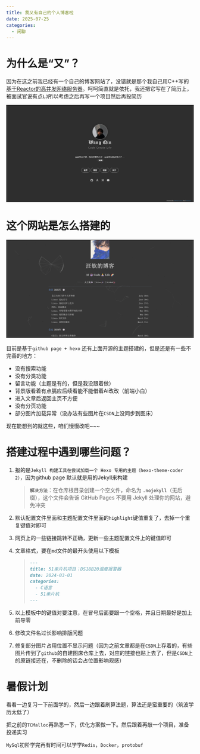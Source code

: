 ```yaml
---
title: 我又有自己的个人博客啦
date: 2025-07-25
categories:
  - 闲聊
---
```

# 为什么是“又”？
因为在这之前我已经有一个自己的博客网站了，没错就是那个我自己用C++写的[基于Reactor的高并发网络服务器](https://github.com/QinMou000/Highly-concurrent-network-server)。呵呵简直就是依托，我还把它写在了简历上，被面试官说有点`LJ`所以考虑之后再写一个项目然后再投简历

![image-20250725092821414](https://raw.githubusercontent.com/QinMou000/pic/main/image-20250725092821414.png)

# 这个网站是怎么搭建的

![image-20250725092849736](https://raw.githubusercontent.com/QinMou000/pic/main/image-20250725092849736.png)

目前是基于`github page + hexo` 还有上面开源的主题搭建的，但是还是有一些不完善的地方：

- 没有搜索功能
- 没有分类功能
- 留言功能（主题是有的，但是我没跟着做）
- 背景版看着有点膈应后续看能不能借着Ai改改（前端小白）
- 进入文章后返回主页不方便
- 没有分页功能
- 部分图片加载异常（没办法有些图片在`CSDN`上没同步到图床）

现在能想到的就这些，咱们慢慢改吧~~~

# 搭建过程中遇到哪些问题？

1. 报的是`Jekyll 构建工具在尝试加载一个 Hexo 专用的主题（hexo-theme-coder 2）`，因为github page 默认就是用的Jekyll来构建

   > **`解决方法`**：在仓库根目录创建一个空文件，命名为 **`.nojekyll`**（无后缀），这个文件会告诉 GitHub Pages 不要用 Jekyll 处理你的网站，避免冲突

2. 默认配置文件里面和主题配置文件里面的`highlight`键值重复了，去掉一个重复键值对即可

3. 网页上的一些链接跳转不正确，更新一些主题配置文件上的键值即可

4. 文章格式，要在`md`文件的最开头使用以下模板

   > ```markdown
   > ---
   > title: 51单片机项目：DS18B20温度报警器
   > date: 2024-03-01
   > categories:
   >   - C语言
   >   - 51单片机
   > ---
   > ```

5. 以上模板中的键值对要注意，在冒号后面要跟一个空格，并且日期最好是加上前导零

6. 修改文件名过长影响排版问题

7. 修复部分图片占用位置不显示问题（因为之前文章都是在`CSDN`上存着的，有些图片传到了`github`的自建图床仓库上去，对应的链接也贴上去了，但是`CSDN`上的原链接还在，不删除的话会占位置影响观感）

# 暑假计划

看看一边复习一下前面学的，然后一边跟着刷算法题，算法还是蛮重要的（筑波学历太低了）

把之前的`TCMalloc`再熟悉一下，优化方案做一下。然后跟着再敲一个项目，准备投递实习

`MySql`初阶学完再有时间可以学学`Redis`，`Docker`，`protobuf`

